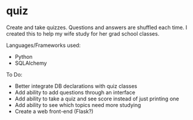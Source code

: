 # quiz
Create and take quizzes. Questions and answers are shuffled each time. I created this to help my wife study for her grad school classes.

Languages/Frameworks used:
* Python
* SQLAlchemy

To Do:
* Better integrate DB declarations with quiz classes
* Add ability to add questions through an interface
* Add ability to take a quiz and see score instead of just printing one
* Add ability to see which topics need more studying
* Create a web front-end (Flask?)
